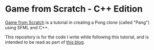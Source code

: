 Game from Scratch - C++ Edition
================================

[Game from Scratch](http://www.gamefromscratch.com/page/Game-From-Scratch-CPP-Edition.aspx) is a tutorial in creating a Pong clone (called "Pang") using SFML and C++.

This repository is for the code I write while following this tutorial, and is intended to be read as part of [this blog](http://blog.confirmedcrit.com).